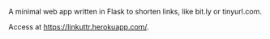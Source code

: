 A minimal web app written in Flask to shorten links, like bit.ly or tinyurl.com.

Access at https://linkuttr.herokuapp.com/.
